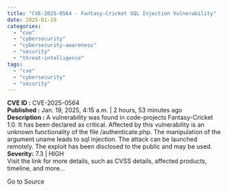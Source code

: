 ```yaml
---
title: "CVE-2025-0564 - Fantasy-Cricket SQL Injection Vulnerability"
date: 2025-01-19
categories: 
  - "cve"
  - "cybersecurity"
  - "cybersecurity-awareness"
  - "security"
  - "threat-intelligence"
tags: 
  - "cve"
  - "cybersecurity"
  - "security"
---
```


**CVE ID :** CVE-2025-0564  
**Published :** Jan. 19, 2025, 4:15 a.m. | 2 hours, 53 minutes ago  
**Description :** A vulnerability was found in code-projects Fantasy-Cricket 1.0. It has been declared as critical. Affected by this vulnerability is an unknown functionality of the file /authenticate.php. The manipulation of the argument uname leads to sql injection. The attack can be launched remotely. The exploit has been disclosed to the public and may be used.  
**Severity:** 7.3 | HIGH  
Visit the link for more details, such as CVSS details, affected products, timeline, and more...

Go to Source

